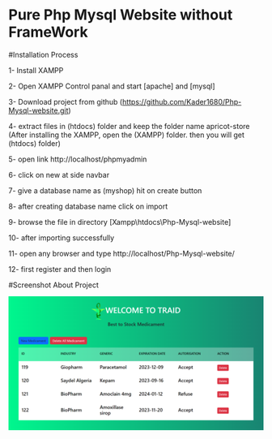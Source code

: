 # Pure Php Mysql Website without FrameWork
#Installation Process

1- Install XAMPP

2- Open XAMPP Control panal and start [apache] and [mysql]

3- Download project from github (https://github.com/Kader1680/Php-Mysql-website.git)

4- extract files in (htdocs) folder and keep the folder name apricot-store (After installing the XAMPP, open the (XAMPP) folder. then you will get (htdocs) folder)

5- open link http://localhost/phpmyadmin

6- click on new at side navbar

7- give a database name as (myshop) hit on create button

8- after creating database name click on import

9- browse the file in directory [Xampp\htdocs\Php-Mysql-website\]

10- after importing successfully

11- open any browser and type http://localhost/Php-Mysql-website/

12- first register and then login


#Screenshot About Project

<img src="./img/screencapture-localhost-Php-Mysql-website-2023-07-12-18_54_32.png"/>


